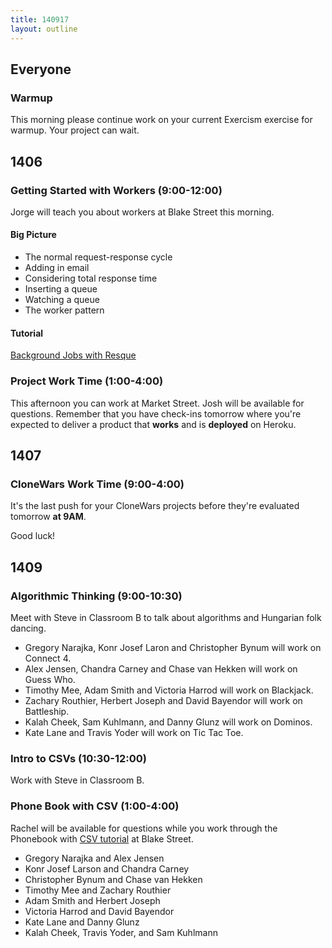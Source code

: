 ```yaml
---
title: 140917
layout: outline
---
```


## Everyone

### Warmup

This morning please continue work on your current Exercism exercise for warmup. Your
project can wait.

## 1406

### Getting Started with Workers (9:00-12:00)

Jorge will teach you about workers at Blake Street this morning.

#### Big Picture

* The normal request-response cycle
* Adding in email
* Considering total response time
* Inserting a queue
* Watching a queue
* The worker pattern

#### Tutorial

[Background Jobs with Resque](http://tutorials.jumpstartlab.com/topics/performance/background_jobs.html)

### Project Work Time (1:00-4:00)

This afternoon you can work at Market Street. Josh will be available for questions.
Remember that you have check-ins tomorrow where you're expected to deliver a product
that **works** and is **deployed** on Heroku.

## 1407

### CloneWars Work Time (9:00-4:00)

It's the last push for your CloneWars projects before they're evaluated tomorrow **at 9AM**.

Good luck!

## 1409

### Algorithmic Thinking (9:00-10:30)

Meet with Steve in Classroom B to talk about algorithms and Hungarian folk dancing.

* Gregory Narajka, Konr Josef Laron and Christopher Bynum will work on Connect 4.
* Alex Jensen, Chandra Carney and Chase van Hekken will work on Guess Who.
* Timothy Mee, Adam Smith and Victoria Harrod will work on Blackjack.
* Zachary Routhier, Herbert Joseph and David Bayendor will work on Battleship.
* Kalah Cheek, Sam Kuhlmann, and Danny Glunz will work on Dominos.
* Kate Lane and Travis Yoder will work on Tic Tac Toe.

### Intro to CSVs (10:30-12:00)

Work with Steve in Classroom B.

### Phone Book with CSV (1:00-4:00)

Rachel will be available for questions while you work through the Phonebook with [CSV tutorial](http://tutorials.jumpstartlab.com/academy/workshops/phonebook-csv-tdd/phone_book_i.html) at Blake Street.

* Gregory Narajka and Alex Jensen
* Konr Josef Larson and Chandra Carney
* Christopher Bynum and Chase van Hekken
* Timothy Mee and Zachary Routhier
* Adam Smith and Herbert Joseph
* Victoria Harrod and David Bayendor
* Kate Lane and Danny Glunz
* Kalah Cheek, Travis Yoder, and Sam Kuhlmann
